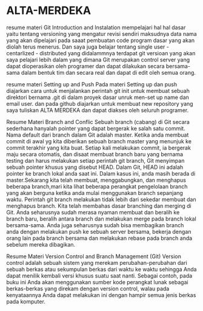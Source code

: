 # ALTA-MERDEKA 
resume materi Git Introduction and Instalation 
mempelajari hal hal dasar yaitu tentang versioning yang mengatur revisi sendiri maksudnya data nama yang akan 
dipelajari pada saaat pembuatan code program dasar yang akan diolah terus menerus. Dan saya juga belajar tentang single user - centarlized - distributed yang 
didalammnya terdapat git versioan yang akan saya pelajari lebih dalam  yang dimana Git merupakan control server yang dapat dioperasikan oleh programer dan dapat
dilakukan secara bersama-sama dalam bentuk tim dan secara real dan dapat di edit oleh semua orang. 


resume materi Setting up and Push
Pada materi Setting up dan push diajarkan cara untuk menjalankan perintah git init untuk membuat sebuah direktori bernama .git di dalam proyek dasar unruk men-set up name dan email user.
dan pada github diajarkan untuk membuat new repository yang saya tuliskan ALTA MERDEKA dan dapat diakses oleh seluruh programer.


Resume Materi Branch and Conflic
Sebuah branch (cabang) di Git secara sederhana hanyalah pointer yang dapat bergerak ke salah satu commit. Nama default dari branch dalam Git adalah master. 
Ketika anda membuat commit di awal yg kita diberikan sebuah branch master yang menunjuk ke commit terakhir yang kita buat. 
Setiap kali melakukan commit, ia bergerak maju secara otomatis, dan disaat membuat branch baru yang bernama testing dan harus melakukan setiap perintah git branch, Git menyimpan sebuah pointer khusus yang disebut HEAD. 
Dalam Git, HEAD ini adalah pointer ke branch lokal anda saat ini. Dalam kasus ini, anda masih berada di master.Sekarang kita telah membuat, menggabungkan, dan menghapus 
beberapa branch,mari kita lihat beberapa perangkat pengelolaan branch yang akan berguna ketika anda mulai menggunakan branch sepanjang waktu.
Perintah git branch melakukan tidak lebih dari sekedar membuat dan menghapus branch.
Kita telah membahas dasar branching dan merging di Git. Anda seharusnya sudah merasa nyaman membuat dan beralih ke branch baru, beralih antara branch dan 
melakukan merge pada branch lokal bersama-sama. Anda juga seharusnya sudah bisa membagikan branch anda dengan melakukan push ke sebuah server bersama, bekerja dengan 
orang lain pada branch bersama dan melakukan rebase pada branch anda sebelum mereka dibagikan.


Resume Materi Version Control and Branch Management (Git)
Version control adalah sebuah sistem yang merekam perubahan-perubahan dari sebuah berkas atau sekumpulan berkas dari waktu ke waktu sehingga Anda dapat menilik 
kembali versi khusus suatu saat nanti. Sebagai contoh, pada buku ini Anda akan menggunakan sumber kode perangkat lunak sebagai berkas-berkas yang direkam dengan 
version control, walau pada kenyataannya Anda dapat melakukan ini dengan hampir semua jenis berkas pada komputer.
